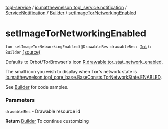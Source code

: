 [topl-service](../../../index.md) / [io.matthewnelson.topl_service.notification](../../index.md) / [ServiceNotification](../index.md) / [Builder](index.md) / [setImageTorNetworkingEnabled](./set-image-tor-networking-enabled.md)

# setImageTorNetworkingEnabled

`fun setImageTorNetworkingEnabled(@DrawableRes drawableRes: `[`Int`](https://kotlinlang.org/api/latest/jvm/stdlib/kotlin/-int/index.html)`): Builder` [(source)](https://github.com/05nelsonm/TorOnionProxyLibrary-Android/blob/master/topl-service/src/main/java/io/matthewnelson/topl_service/notification/ServiceNotification.kt#L204)

Defaults to Orbot/TorBrowser's icon [R.drawable.tor_stat_network_enabled](#).

The small icon you wish to display when Tor's network state is
[io.matthewnelson.topl_core_base.BaseConsts.TorNetworkState.ENABLED](../../../..//topl-core-base/io.matthewnelson.topl_core_base/-base-consts/-tor-network-state/-companion/-e-n-a-b-l-e-d.md).

See [Builder](index.md) for code samples.

### Parameters

`drawableRes` - Drawable resource id

**Return**
[Builder](index.md) To continue customizing

